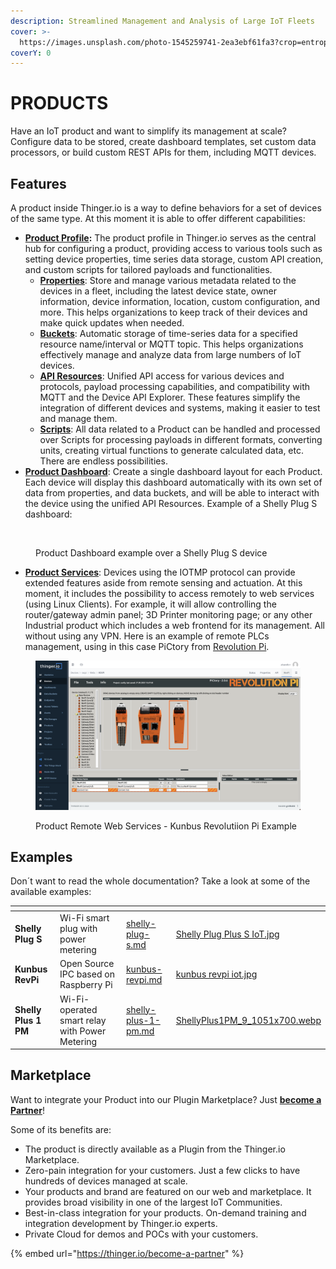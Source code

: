 ```yaml
---
description: Streamlined Management and Analysis of Large IoT Fleets
cover: >-
  https://images.unsplash.com/photo-1545259741-2ea3ebf61fa3?crop=entropy&cs=tinysrgb&fm=jpg&ixid=MnwxOTcwMjR8MHwxfHNlYXJjaHw1fHxpb3R8ZW58MHx8fHwxNjc1ODY3Nzky&ixlib=rb-4.0.3&q=80
coverY: 0
---
```


# PRODUCTS

Have an IoT product and want to simplify its management at scale? Configure data to be stored, create dashboard templates, set custom data processors, or build custom REST APIs for them, including MQTT devices.

## Features

A product inside Thinger.io is a way to define behaviors for a set of devices of the same type. At this moment it is able to offer different capabilities:

* [**Product Profile**](product-profile/)**:** The product profile in Thinger.io serves as the central hub for configuring a product, providing access to various tools such as setting device properties, time series data storage, custom API creation, and custom scripts for tailored payloads and functionalities.
  * [**Properties**](product-profile/properties.md): Store and manage various metadata related to the devices in a fleet, including the latest device state, owner information, device information, location, custom configuration, and more. This helps organizations to keep track of their devices and make quick updates when needed.
  * [**Buckets**](product-profile/buckets.md): Automatic storage of time-series data for a specified resource name/interval or MQTT topic. This helps organizations effectively manage and analyze data from large numbers of IoT devices.
  * [**API Resources**](product-profile/api-resources.md): Unified API access for various devices and protocols, payload processing capabilities, and compatibility with MQTT and the Device API Explorer. These features simplify the integration of different devices and systems, making it easier to test and manage them.
  * [**Scripts**](product-profile/scripts.md): All data related to a Product can be handled and processed over Scripts for processing payloads in different formats, converting units, creating virtual functions to generate calculated data, etc. There are endless possibilities.
* [**Product Dashboard**](product-dashboard.md): Create a single dashboard layout for each Product. Each device will display this dashboard automatically with its own set of data from properties, and data buckets, and will be able to interact with the device using the unified API Resources. Example of a Shelly Plug S dashboard:

<figure><img src="../.gitbook/assets/image (55).png" alt=""><figcaption><p>Product Dashboard example over a Shelly Plug S device</p></figcaption></figure>

* [**Product Services**](product-dashboard.md): Devices using the IOTMP protocol can provide extended features aside from remote sensing and actuation. At this moment, it includes the possibility to access remotely to web services (using Linux Clients). For example, it will allow controlling the router/gateway admin panel; 3D Printer monitoring page; or any other Industrial product which includes a web frontend for its management. All without using any VPN. Here is an example of remote PLCs management, using in this case PiCtory from [Revolution Pi](https://revolutionpi.com/).

<figure><img src="../.gitbook/assets/image (54).png" alt=""><figcaption><p>Product Remote Web Services - Kunbus Revolutiion Pi Example</p></figcaption></figure>

## Examples

Don´t want to read the whole documentation? Take a look at some of the available examples:

<table data-view="cards"><thead><tr><th></th><th></th><th data-hidden data-card-target data-type="content-ref"></th><th data-hidden data-card-cover data-type="files"></th></tr></thead><tbody><tr><td><strong>Shelly Plug S</strong></td><td>Wi-Fi smart plug with power metering</td><td><a href="examples/shelly-plug-s.md">shelly-plug-s.md</a></td><td><a href="../.gitbook/assets/Shelly Plug Plus S IoT.jpg">Shelly Plug Plus S IoT.jpg</a></td></tr><tr><td><strong>Kunbus RevPi</strong></td><td>Open Source IPC based on Raspberry Pi</td><td><a href="examples/kunbus-revpi.md">kunbus-revpi.md</a></td><td><a href="../.gitbook/assets/kunbus revpi iot.jpg">kunbus revpi iot.jpg</a></td></tr><tr><td><strong>Shelly Plus 1 PM</strong></td><td>Wi-Fi-operated smart relay with Power Metering</td><td><a href="examples/shelly-plus-1-pm.md">shelly-plus-1-pm.md</a></td><td><a href="../.gitbook/assets/ShellyPlus1PM_9_1051x700.webp">ShellyPlus1PM_9_1051x700.webp</a></td></tr></tbody></table>

## Marketplace

Want to integrate your Product into our Plugin Marketplace? Just [**become a Partner**](https://thinger.io/become-a-partner)!

Some of its benefits are:

* The product is directly available as a Plugin from the Thinger.io Marketplace.&#x20;
* Zero-pain integration for your customers. Just a few clicks to have hundreds of devices managed at scale.
* Your products and brand are featured on our web and marketplace. It provides broad visibility in one of the largest IoT Communities.
* Best-in-class integration for your products. On-demand training and integration development by Thinger.io experts.
* Private Cloud for demos and POCs with your customers.

{% embed url="https://thinger.io/become-a-partner" %}
